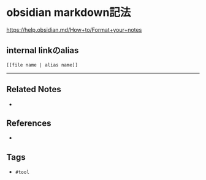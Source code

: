 # obsidian markdown記法
https://help.obsidian.md/How+to/Format+your+notes

## internal linkのalias
`[[file name | alias name]]`

---
## Related Notes
- 

## References
- 

## Tags
- `#tool` 